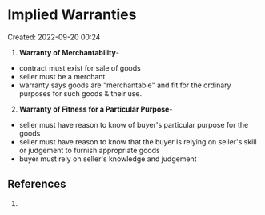 # Implied Warranties
Created: 2022-09-20 00:24

1. **Warranty of Merchantability**- 
- contract must exist for sale of goods
- seller must be a merchant
- warranty says goods are "merchantable" and fit for the ordinary purposes for such goods & their use.

2. **Warranty of Fitness for a Particular Purpose**- 
- seller must have reason to know of buyer's particular purpose for the goods
- seller must have reason to know that the buyer is relying on seller's skill or judgement to furnish appropriate goods
- buyer must rely on seller's knowledge and judgement


## References

1. 